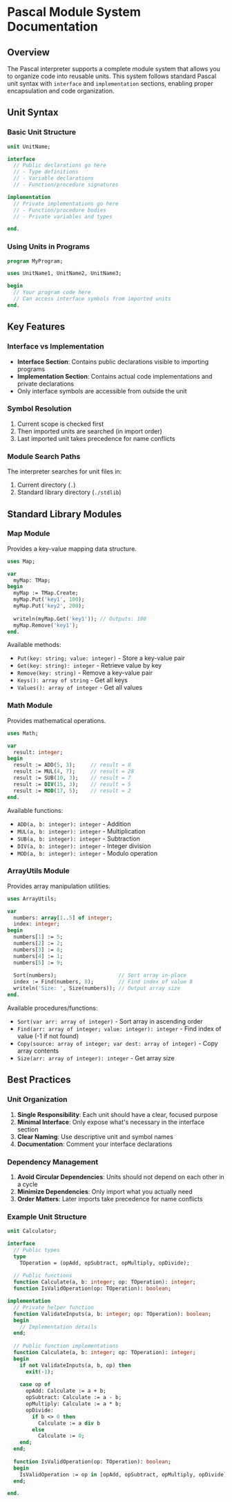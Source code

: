 # Pascal Module System Documentation

## Overview

The Pascal interpreter supports a complete module system that allows you to organize code into reusable units. This system follows standard Pascal unit syntax with `interface` and `implementation` sections, enabling proper encapsulation and code organization.

## Unit Syntax

### Basic Unit Structure

```pascal
unit UnitName;

interface
  // Public declarations go here
  // - Type definitions
  // - Variable declarations  
  // - Function/procedure signatures

implementation
  // Private implementations go here
  // - Function/procedure bodies
  // - Private variables and types

end.
```

### Using Units in Programs

```pascal
program MyProgram;

uses UnitName1, UnitName2, UnitName3;

begin
  // Your program code here
  // Can access interface symbols from imported units
end.
```

## Key Features

### Interface vs Implementation

- **Interface Section**: Contains public declarations visible to importing programs
- **Implementation Section**: Contains actual code implementations and private declarations
- Only interface symbols are accessible from outside the unit

### Symbol Resolution

1. Current scope is checked first
2. Then imported units are searched (in import order)
3. Last imported unit takes precedence for name conflicts

### Module Search Paths

The interpreter searches for unit files in:
1. Current directory (`.`)
2. Standard library directory (`./stdlib`)

## Standard Library Modules

### Map Module

Provides a key-value mapping data structure.

```pascal
uses Map;

var
  myMap: TMap;
begin
  myMap := TMap.Create;
  myMap.Put('key1', 100);
  myMap.Put('key2', 200);
  
  writeln(myMap.Get('key1')); // Outputs: 100
  myMap.Remove('key1');
end.
```

Available methods:
- `Put(key: string; value: integer)` - Store a key-value pair
- `Get(key: string): integer` - Retrieve value by key
- `Remove(key: string)` - Remove a key-value pair
- `Keys(): array of string` - Get all keys
- `Values(): array of integer` - Get all values

### Math Module

Provides mathematical operations.

```pascal
uses Math;

var
  result: integer;
begin
  result := ADD(5, 3);     // result = 8
  result := MUL(4, 7);     // result = 28
  result := SUB(10, 3);    // result = 7
  result := DIV(15, 3);    // result = 5
  result := MOD(17, 5);    // result = 2
end.
```

Available functions:
- `ADD(a, b: integer): integer` - Addition
- `MUL(a, b: integer): integer` - Multiplication
- `SUB(a, b: integer): integer` - Subtraction
- `DIV(a, b: integer): integer` - Integer division
- `MOD(a, b: integer): integer` - Modulo operation

### ArrayUtils Module

Provides array manipulation utilities.

```pascal
uses ArrayUtils;

var
  numbers: array[1..5] of integer;
  index: integer;
begin
  numbers[1] := 5;
  numbers[2] := 2;
  numbers[3] := 8;
  numbers[4] := 1;
  numbers[5] := 9;
  
  Sort(numbers);                    // Sort array in-place
  index := Find(numbers, 8);        // Find index of value 8
  writeln('Size: ', Size(numbers)); // Output array size
end.
```

Available procedures/functions:
- `Sort(var arr: array of integer)` - Sort array in ascending order
- `Find(arr: array of integer; value: integer): integer` - Find index of value (-1 if not found)
- `Copy(source: array of integer; var dest: array of integer)` - Copy array contents
- `Size(arr: array of integer): integer` - Get array size

## Best Practices

### Unit Organization

1. **Single Responsibility**: Each unit should have a clear, focused purpose
2. **Minimal Interface**: Only expose what's necessary in the interface section
3. **Clear Naming**: Use descriptive unit and symbol names
4. **Documentation**: Comment your interface declarations

### Dependency Management

1. **Avoid Circular Dependencies**: Units should not depend on each other in a cycle
2. **Minimize Dependencies**: Only import what you actually need
3. **Order Matters**: Later imports take precedence for name conflicts

### Example Unit Structure

```pascal
unit Calculator;

interface
  // Public types
  type
    TOperation = (opAdd, opSubtract, opMultiply, opDivide);
  
  // Public functions
  function Calculate(a, b: integer; op: TOperation): integer;
  function IsValidOperation(op: TOperation): boolean;

implementation
  // Private helper function
  function ValidateInputs(a, b: integer; op: TOperation): boolean;
  begin
    // Implementation details
  end;
  
  // Public function implementations
  function Calculate(a, b: integer; op: TOperation): integer;
  begin
    if not ValidateInputs(a, b, op) then
      exit(-1);
    
    case op of
      opAdd: Calculate := a + b;
      opSubtract: Calculate := a - b;
      opMultiply: Calculate := a * b;
      opDivide: 
        if b <> 0 then
          Calculate := a div b
        else
          Calculate := 0;
    end;
  end;
  
  function IsValidOperation(op: TOperation): boolean;
  begin
    IsValidOperation := op in [opAdd, opSubtract, opMultiply, opDivide];
  end;

end.
```